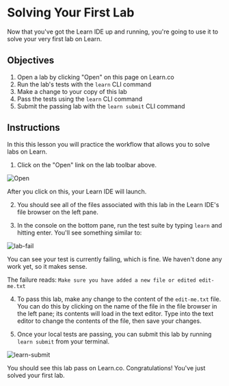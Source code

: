 # Solving Your First Lab

Now that you've got the Learn IDE up and running, you're going to use it to solve your very first lab on Learn. 

## Objectives

1. Open a lab by clicking "Open" on this page on Learn.co
2. Run the lab's tests with the `learn` CLI command
3. Make a change to your copy of this lab
4. Pass the tests using the `learn` CLI command
5. Submit the passing lab with the `learn submit` CLI command

## Instructions

In this this lesson you will practice the workflow that allows you to solve labs on Learn.

1. Click on the "Open" link on the lab toolbar above.

![Open](https://s3.amazonaws.com/learn-verified/LearnOpen.png)

After you click on this, your Learn IDE will launch. 

2. You should see all of the files associated with this lab in the Learn IDE's file browser on the left pane.

3. In the console on the bottom pane, run the test suite by typing `learn` and hitting enter. You'll see something similar to:

![lab-fail](https://s3.amazonaws.com/learn-verified/LearnRunningLearrn.png)

You can see your test is currently failing, which is fine. We haven't done any work yet, so it makes sense.

The failure reads: `Make sure you have added a new file or edited edit-me.txt`

4. To pass this lab, make any change to the content of the `edit-me.txt` file. You can do this by clicking on the name of the file in the file browser in the left pane; its contents will load in the text editor. Type into the text editor to change the contents of the file, then save your changes.

5. Once your local tests are passing, you can submit this lab by running `learn submit` from your terminal.

![learn-submit](https://s3.amazonaws.com/learn-verified/LearnSubmit2.png)

You should see this lab pass on Learn.co. Congratulations! You've just solved your first lab. 
